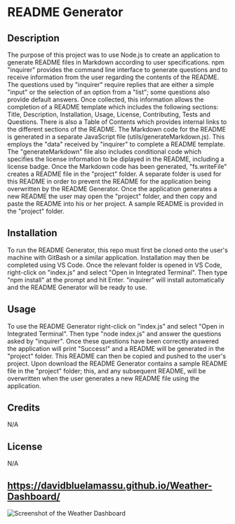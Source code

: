 # README Generator

## Description
The purpose of this project was to use Node.js to create an application to generate README files in Markdown according to user specifications. npm "inquirer" provides the command line interface to generate questions and to receive information from the user regarding the contents of the README. The questions used by "inquirer" require replies that are either a simple "input" or the selection of an option from a "list"; some questions also provide default answers. Once collected, this information allows the completion of a README template which includes the following sections: Title, Description, Installation, Usage, License, Contributing, Tests and Questions. There is also a Table of Contents which provides internal links to the different sections of the README. The Markdown code for the README is generated in a separate JavaScript file (utils/generateMarkdown.js). This employs the "data" received by "inquirer" to complete a README template. The "generateMarkdown" file also includes conditional code which specifies the license information to be diplayed in the README, including a license badge. Once the Markdown code has been generated, "fs.writeFile" creates a README file in the "project" folder. A separate folder is used for this README in order to prevent the README for the application being overwritten by the README Generator. Once the application generates a new README the user may open the "project" folder, and then copy and paste the README into his or her project. A sample README is provided in the "project" folder.

## Installation
To run the README Generator, this repo must first be cloned onto the user's machine with GitBash or a similar application. Installation may then be completed using VS Code. Once the relevant folder is opened in VS Code, right-click on "index.js" and select "Open in Integrated Terminal". Then type "npm install" at the prompt and hit Enter. "inquirer" will install automatically and the README Generator will be ready to use.

## Usage
To use the README Generator right-click on "index.js" and select "Open in Integrated Terminal". Then type "node index.js" and answer the questions asked by "inquirer". Once these questions have been correctly answered the application will print "Success!" and a README will be generated in the "project" folder. This README can then be copied and pushed to the user's project. Upon download the README Generator contains a sample README file in the "project" folder; this, and any subsequent README, will be overwritten when the user generates a new README file using the application.

## Credits
N/A

## License
N/A

## https://davidbluelamassu.github.io/Weather-Dashboard/

![Screenshot of the Weather Dashboard](./images/weather-dashboard-screenshot.png)